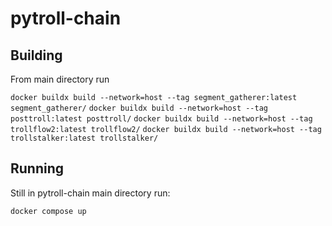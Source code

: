 # pytroll-chain

## Building

From main directory run

`docker buildx build --network=host --tag segment_gatherer:latest segment_gatherer/`
`docker buildx build --network=host --tag posttroll:latest posttroll/`
`docker buildx build --network=host --tag trollflow2:latest trollflow2/`
`docker buildx build --network=host --tag trollstalker:latest trollstalker/`

## Running

Still in pytroll-chain main directory run:

`docker compose up`
